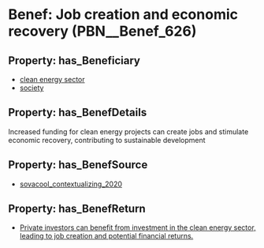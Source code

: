 # Benef: __Job creation and economic recovery__ (PBN__Benef_626)

## Property: has_Beneficiary

* [clean energy sector](../Stakeholder/PBN__Stakeholder_256)
* [society](../Stakeholder/PBN__Stakeholder_53)

## Property: has_BenefDetails

Increased funding for clean energy projects can create jobs and stimulate economic recovery, contributing to sustainable development

## Property: has_BenefSource

* [sovacool_contextualizing_2020](../Article/PBN__Article_123)

## Property: has_BenefReturn

* [Private investors can benefit from investment in the clean energy sector, leading to job creation and potential financial returns.](../BenefReturn/PBN__BenefReturn_669)

